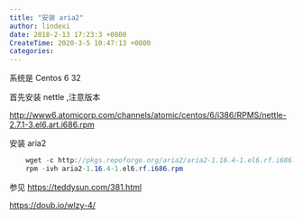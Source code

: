 ```yaml
---
title: "安装 aria2"
author: lindexi
date: 2018-2-13 17:23:3 +0800
CreateTime: 2020-3-5 10:47:13 +0800
categories: 
---
```



<!--more-->



<div id="toc"></div>

系统是 Centos 6 32

首先安装 nettle ,注意版本

http://www6.atomicorp.com/channels/atomic/centos/6/i386/RPMS/nettle-2.7.1-3.el6.art.i686.rpm

安装 aria2


```csharp
    wget -c http://pkgs.repoforge.org/aria2/aria2-1.16.4-1.el6.rf.i686.rpm
    rpm -ivh aria2-1.16.4-1.el6.rf.i686.rpm
```




参见 https://teddysun.com/381.html

https://doub.io/wlzy-4/

